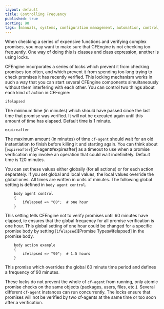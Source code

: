 ```yaml
---
layout: default
title: Controlling Frequency
published: true
sorting: 90
tags: [manuals, systems, configuration management, automation, control, frequency, performance]
---
```


When checking a series of expensive functions and verifying complex promises,
you may want to make sure that CFEngine is not checking too frequently. One
way of doing this is classes and class expression, another is using locks.

CFEngine incorporates a series of locks which prevent it from checking
promises too often, and which prevent it from spending too long trying to
check promises it has recently verified. This locking mechanism works in such
a way that you can start several CFEngine components simultaneously without
them interfering with each other. You can control two things about each kind
of action in CFEngine:

    ifelapsed

The minimum time (in minutes) which should have passed since the last time
that promise was verified. It will not be executed again until this amount of
time has elapsed. Default time is 1 minute.

    expireafter

The maximum amount (in minutes) of time `cf-agent` should wait for an old
instantiation to finish before killing it and starting again. You can think
about [`expireafter`][cf-agent#expireafter] as a timeout to use when a promise verification may
involve an operation that could wait indefinitely. Default time is 120
minutes.

You can set these values either globally (for all actions) or for each action
separately. If you set global and local values, the local values override the
global ones. All times are written in units of minutes. The following global
setting is defined in `body agent control`.

```cf3
    body agent control
    {
        ifelapsed => "60";	# one hour
    }
```

This setting tells CFEngine not to verify promises until 60 minutes have
elapsed, ie ensures that the global frequency for all promise verification is
one hour. This global setting of one hour could be changed for a specific
promise body by setting [`ifelapsed`][Promise Types#ifelapsed] in the promise body.

```cf3
    body action example
    {
        ifelapsed => "90";	# 1.5 hours
    }
```

This promise which overrides the global 60 minute time period and defines a
frequency of 90 minutes.

These locks do not prevent the whole of `cf-agent` from running, only
atomic promise checks on the same objects (packages, users, files,
etc.). Several different `cf-agent` instances can run concurrently.
The locks ensure that promises will not be verified by two cf-agents
at the same time or too soon after a verification.
